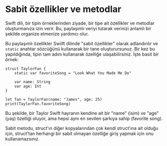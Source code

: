 # Sabit özellikler ve metodlar

Swift dili, bir tipin örneklerinden ziyade, bir tipe ait özellikler ve metodlar oluşturmanıza izin verir. Bu, paylaşımlı veriyi tutarak verinizi anlamlı bir şekilde organize etmenize yardımcı olur.

Bu paylaşımlı özellikler Swiift dilinde "sabit özellikler" olarak adlandırılır ve `static` anahtar sözcüğünü kullanarak bir tane oluşturursunuz. Bir kez bu yapıldığında, tipin tam adını kullanarak özelliğe ulaşabilirsiniz. İşte basit bir örnek:

    struct TaylorFan {
        static var favoriteSong = "Look What You Made Me Do"

        var name: String
        var age: Int
    }

    let fan = TaylorFan(name: "James", age: 25)
    print(TaylorFan.favoriteSong)

Bu şekilde, bir Taylor Swift hayranın kendine ait bir "name" (isim) ve "age" (yaş) özelliği oluyor, ama hepsi aynı en sevilen şarkıya sahip (favorite song).

Sabit metodu, struct'ın diğer kopyalarından çok kendi struct'ına ait olduğu için, struct'tan herhangi bir sabit olmayan özelliğe giriş yapmak için onu kullanamazsınız.
